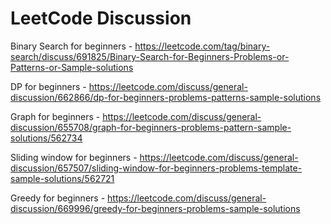 # LeetCode Discussion

Binary Search for beginners - https://leetcode.com/tag/binary-search/discuss/691825/Binary-Search-for-Beginners-Problems-or-Patterns-or-Sample-solutions

DP for beginners - https://leetcode.com/discuss/general-discussion/662866/dp-for-beginners-problems-patterns-sample-solutions

Graph for beginners - https://leetcode.com/discuss/general-discussion/655708/graph-for-beginners-problems-pattern-sample-solutions/562734

Sliding window for beginners - https://leetcode.com/discuss/general-discussion/657507/sliding-window-for-beginners-problems-template-sample-solutions/562721

Greedy for beginners - https://leetcode.com/discuss/general-discussion/669996/greedy-for-beginners-problems-sample-solutions
